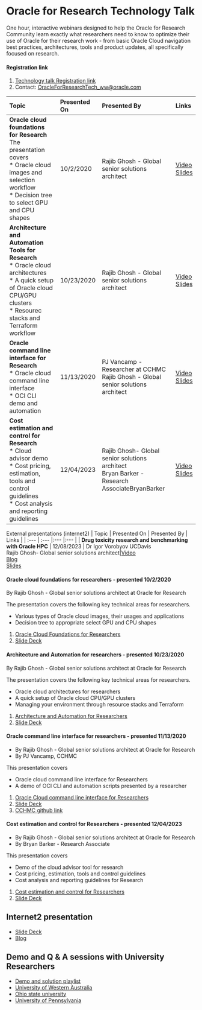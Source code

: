 # Oracle for Research Technology Talk

One hour, interactive webinars designed to help the Oracle for Research Community learn exactly what researchers need to know to optimize their use of Oracle for their research work - from basic Oracle Cloud navigation best practices, architectures, tools and product updates, all specifically focused on research.

#### Registration link
1. [Technology talk Registration link](https://oracle.zoom.us/webinar/register/3016008757998/WN_E4Ybiw4RTFWT5ZiTzRkBTQ)
2. Contact: OracleForResearchTech_ww@oracle.com

| Topic | Presented On | Presented By | Links |
|     :---    |     :---      |:---      |:--- |
| **Oracle cloud foundations for Research**<br>The presentation covers<br>* Oracle cloud images and selection workflow<br>* Decision tree to select GPU and CPU shapes  | 10/2/2020| Rajib Ghosh - Global senior solutions architect    |[Video](http://oracl.info/XBP850BKalW)<br>[Slides](https://github.com/OracleForResearch/Technology-Talk/blob/main/OFRTechnologyTalk-10022020.pdf)|
| **Architecture and Automation Tools for Research**<br>* Oracle cloud architectures<br>* A quick setup of Oracle cloud CPU/GPU clusters<br>* Resourec stacks and Terraform workflow | 10/23/2020| Rajib Ghosh - Global senior solutions architect|[Video](https://youtu.be/kjy2XtAjJ-E)<br>[Slides](https://github.com/OracleForResearch/Technology-Talk/blob/main/OFRTechnologyTalk-10232020.pdf)
| **Oracle command line interface for Research**<br>* Oracle cloud command line interface<br>* OCI CLI demo and automation  | 11/13/2020 | PJ Vancamp - Researcher at CCHMC<br>Rajib Ghosh - Global senior solutions architect|[Video](https://youtu.be/7KXWtvM_eoI)<br>[Slides](https://github.com/OracleForResearch/Technology-Talk/blob/main/OFRTechnologyTalk-12042020.pdf)
| **Cost estimation and control for Research**<br>* Cloud advisor demo<br>* Cost pricing, estimation, tools and control guidelines<br>* Cost analysis and reporting guidelines  | 12/04/2023 | Rajib Ghosh- Global senior solutions architect<br>Bryan Barker - Research AssociateBryanBarker|[Video](https://youtu.be/-GzEQI6rMgk)<br>[Slides](https://github.com/OracleForResearch/Technology-Talk/blob/main/OFRTechnologyTalk-12042020.pdf)

External presentations (internet2)
| Topic | Presented On | Presented By | Links |
|     :---    |     :---      |:---      |:--- |
| **Drug toxicity research and benchmarking with Oracle HPC**  | 12/08/2023 | Dr Igor Vorobyov UCDavis<br>Rajib Ghosh- Global senior solutions architect|[Video](https://go.oracle.com/LP=102365?elqCampaignId=270235)<br>[Blog](https://internet2.edu/high-performance-computing-helps-researchers-predict-whether-a-drug-will-harm-your-heart/)<br>[Slides](https://github.com/OracleForResearch/Technology-Talk/blob/main/Internet2_UCDavis_12082020.pdf)

#### Oracle cloud foundations for researchers - presented 10/2/2020
By Rajib Ghosh - Global senior solutions architect at Oracle for Research

The presentation covers the following key technical areas for researchers.
* Various types of Oracle cloud images, their usages and applications
* Decision tree to appropriate select GPU and CPU shapes 

1. [Oracle Cloud Foundations for Researchers](http://oracl.info/XBP850BKalW)
2. [Slide Deck](https://github.com/OracleForResearch/Technology-Talk/blob/main/OFRTechnologyTalk-10022020.pdf)

#### Architecture and Automation for researchers - presented 10/23/2020
By Rajib Ghosh - Global senior solutions architect at Oracle for Research

The presentation covers the following key technical areas for researchers.
* Oracle cloud architectures for researchers
* A quick setup of Oracle cloud CPU/GPU clusters
* Managing your environment through resource stacks and Terraform

1. [Architecture and Automation for Researchers](https://youtu.be/kjy2XtAjJ-E)
2. [Slide Deck](https://github.com/OracleForResearch/Technology-Talk/blob/main/OFRTechnologyTalk-10232020.pdf)

#### Oracle command line interface for researchers - presented 11/13/2020
* By Rajib Ghosh - Global senior solutions architect at Oracle for Research
* By PJ Vancamp, CCHMC

This presentation covers 
* Oracle cloud command line interface for Researchers
* A demo of OCI CLI and automation scripts presented by a researcher

1. [Oracle Cloud command line interface for Researchers](https://youtu.be/7KXWtvM_eoI)
2. [Slide Deck](https://github.com/OracleForResearch/Technology-Talk/blob/main/OFRTechnologyTalk-11132020.pdf)
3. [CCHMC github link](https://github.com/pieterjanvc/OCI_CLI)

#### Cost estimation and control for Researchers - presented 12/04/2023
* By Rajib Ghosh - Global senior solutions architect at Oracle for Research
* By Bryan Barker - Research Associate 

This presentation covers 
* Demo of the cloud advisor tool for research
* Cost pricing, estimation, tools and control guidelines
* Cost analysis and reporting guidelines for Research

1. [Cost estimation and control for Researchers](https://youtu.be/-GzEQI6rMgk)
2. [Slide Deck](https://github.com/OracleForResearch/Technology-Talk/blob/main/OFRTechnologyTalk-12042020.pdf)

## Internet2 presentation
* [Slide Deck](https://github.com/OracleForResearch/Technology-Talk/blob/main/Internet2_UCDavis_12082020.pdf)
* [Blog](https://internet2.edu/high-performance-computing-helps-researchers-predict-whether-a-drug-will-harm-your-heart/)

## Demo and Q & A sessions with University Researchers
* [Demo and solution playlist](https://www.youtube.com/playlist?list=PL-tjjbUH8cm3cGih2_IDUHt3b3kCqU5Kv)
* [University of Western Australia](https://www.youtube.com/watch?v=j6es4hvLHhI&list=PL-tjjbUH8cm3cGih2_IDUHt3b3kCqU5Kv&index=1)
* [Ohio state university](https://www.youtube.com/watch?v=RceXmeqxTfI&list=PL-tjjbUH8cm3cGih2_IDUHt3b3kCqU5Kv&index=2)
* [University of Pennsylvania]()


